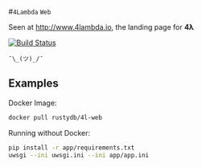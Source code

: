 #`4Lambda` `Web`

Seen at http://www.4lambda.io, the landing page for **4λ**

[![Build Status](https://travis-ci.org/rustydb/4l-web.svg?branch=master)](https://travis-ci.org/rustydb/4l-web)

`¯\_(ツ)_/¯`

## Examples

Docker Image:

```bash
docker pull rustydb/4l-web
```

Running without Docker:

```bash
pip install -r app/requirements.txt
uwsgi --ini uwsgi.ini --ini app/app.ini
```

